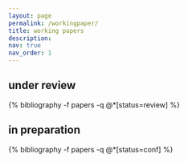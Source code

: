 ```yaml
---
layout: page
permalink: /workingpaper/
title: working papers
description: 
nav: true
nav_order: 1
---
```


<!-- _pages/publications.md -->
<div class="publications">

<h2> under review </h2>
{% bibliography -f papers -q @*[status=review] %}

<h2> in preparation</h2>
{% bibliography -f papers -q @*[status=conf] %}


</div>